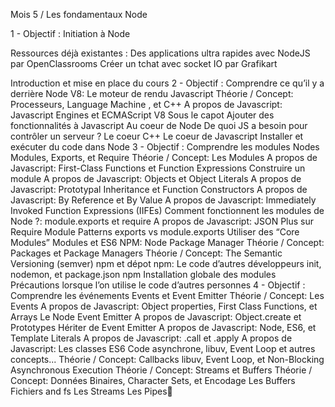 Mois 5 / Les fondamentaux Node

1 - Objectif : Initiation à Node

Ressources déjà existantes :
Des applications ultra rapides avec NodeJS par OpenClassrooms
Créer un tchat avec socket IO par Grafikart

Introduction et mise en place du cours
2 - Objectif : Comprendre ce qu’il y a derrière Node
V8: Le moteur de rendu Javascript
Théorie / Concept: Processeurs, Language Machine , et C++
A propos de Javascript: Javascript Engines et ECMAScript
V8 Sous le capot
Ajouter des fonctionnalités à Javascript
Au coeur de Node
De quoi JS a besoin pour contrôler un serveur ?
Le coeur C++
Le coeur de Javascript
Installer et exécuter du code dans Node
3 - Objectif : Comprendre les modules Nodes
Modules, Exports, et Require
Théorie / Concept: Les Modules
A propos de Javascript: First-Class Functions et Function Expressions
Construire un module
A propos de Javascript: Objects et Object Literals
A propos de Javascript: Prototypal Inheritance et Function Constructors
A propos de Javascript: By Reference et By Value
A propos de Javascript: Immediately Invoked Function Expressions (IIFEs)
Comment fonctionnent les modules de Node ?: module.exports et require
A propos de Javascript: JSON
Plus sur Require
Module Patterns
exports vs module.exports
Utiliser des “Core Modules”
Modules et ES6
NPM: Node Package Manager
Théorie / Concept: Packages et Package Managers
Théorie / Concept: The Semantic Versioning (semver)
npm et dépot npm: Le code d’autres développeurs
init, nodemon, et package.json
npm Installation globale des modules
Précautions lorsque l’on utilise le code d’autres personnes
4 - Objectif : Comprendre les événements
Events et Event Emitter
Théorie / Concept: Les Events
A propos de Javascript: Object properties, First Class Functions, et Arrays
Le Node Event Emitter
A propos de Javascript: Object.create et Prototypes
Hériter de Event Emitter
A propos de Javascript: Node, ES6, et Template Literals
A propos de Javascript: .call et .apply
A propos de Javascript: Les classes ES6
Code asynchrone, libuv, Event Loop et autres concepts...
Théorie / Concept: Callbacks
libuv, Event Loop, et Non-Blocking Asynchronous Execution
Théorie / Concept: Streams et Buffers
Théorie / Concept: Données Binaires, Character Sets, et Encodage
Les Buffers
Fichiers and fs
Les Streams
Les Pipes
